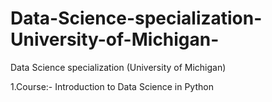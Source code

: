 # Data-Science-specialization-University-of-Michigan-
Data Science specialization (University of Michigan)


1.Course:- Introduction to Data Science in Python
